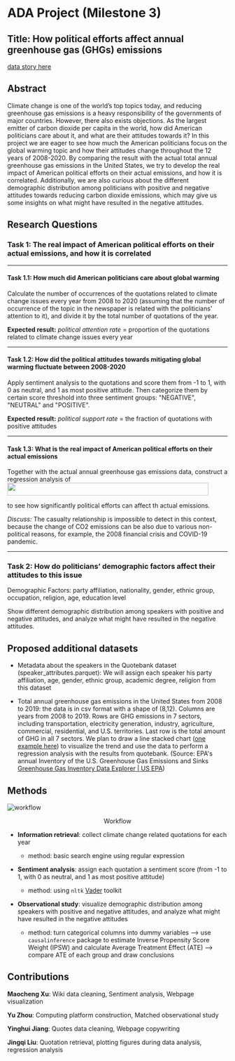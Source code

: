 ﻿# ADA Project (Milestone 3)
## Title: How political efforts affect annual greenhouse gas (GHGs) emissions
[data story here](https://dataminerada.github.io/)
## Abstract
Climate change is one of the world’s top topics today, and reducing greenhouse gas emissions is a heavy responsibility of the governments of major countries. However, there also exists objections. As the largest emitter of carbon dioxide per capita in the world, how did American politicians care about it, and what are their attitudes towards it? In this project we are eager to see how much the American politicians focus on the global warming topic and how their attitudes change throughout the 12 years of 2008-2020. By comparing the result with the actual total annual greenhouse gas emissions in the United States, we try to develop the real impact of American political efforts on their actual emissions, and how it is correlated. Additionally, we are also curious about the different demographic distribution among politicians with positive and negative attitudes towards reducing carbon dioxide emissions, which may give us some insights on what might have resulted in the negative attitudes.
## Research Questions
### Task 1: The real impact of American political efforts on their actual emissions, and how it is correlated
---
#### Task 1.1: How much did American politicians care about global warming
Calculate the number of occurrences of the quotations related to climate change issues every year from 2008 to 2020 (assuming that the number of occurrence of the topic in the newspaper is related with the politicians' attention to it), and divide it by the total number of quotations of the year.

**Expected result:** *political attention rate* = proportion of the quotations related to climate change issues every year

---
#### Task 1.2: How did the political attitudes towards mitigating global warming fluctuate between 2008-2020
Apply sentiment analysis to the quotations and score them from -1 to 1, with 0 as neutral, and 1 as most positive attitude. Then categorize them by certain score threshold into three sentiment groups: "NEGATIVE", "NEUTRAL" and "POSITIVE".

**Expected result:** *political support rate* = the fraction of quotations with positive attitudes

---
#### Task 1.3: What is the real impact of American political efforts on their actual emissions
Together with the actual annual greenhouse gas emissions data, construct a regression analysis of 
 <img src="https://github.com/jessie-233/Pics/blob/main/equation.png?raw=true" width = "460" height = "29" align=center />
 
to see how significantly political efforts can affect th actual emissions.

*Discuss:* The casualty relationship is impossible to detect in this context, because the change of CO2 emissions can be also due to various non-political reasons, for example, the 2008 financial crisis and  COVID-19 pandemic.

---
### Task 2: How do politicians’ demographic factors affect their attitudes to this issue 

Demographic Factors: party affiliation, nationality, gender, ethnic group, occupation,  religion, age, education level

Show different demographic distribution among speakers with positive and negative attitudes, and analyze what might have resulted in the negative attitudes.

## Proposed additional datasets
-   Metadata about the speakers in the Quotebank dataset (speaker_attributes.parquet): We will assign each speaker his party affiliation, age, gender, ethnic group, academic degree, religion from this dataset
    
-   Total annual greenhouse gas emissions in the United States from 2008 to 2019: the data is in csv format with a shape of (8,12). Columns are years from 2008 to 2019. Rows are GHG emissions in 7 sectors, including transportation, electricity generation, industry, agriculture, commercial, residential, and U.S. territories. Last row is the total amount of GHG in all 7 sectors. We plan to draw a line stacked chart ([one example here](https://github.com/jessie-233/Pics/blob/main/us-ghg-emissions.png?raw=true)) to visualize the trend and use the data to perform a regression analysis with the results from quotebank.
(Source: EPA's annual Inventory of the U.S. Greenhouse Gas Emissions and Sinks [Greenhouse Gas Inventory Data Explorer | US EPA](https://cfpub.epa.gov/ghgdata/inventoryexplorer/#allsectors/allsectors/allgas/econsect/all))
## Methods
![workflow](https://raw.githubusercontent.com/jessie-233/Pics/main/workflow.png)
<div align='center' >Workflow</div>

* **Information retrieval**: collect climate change related quotations for each year
	* method: basic search engine using regular expression
	
* **Sentiment analysis**: assign each quotation a sentiment score (from -1 to 1, with 0 as neutral, and 1 as most positive attitude)
	* method: using `nltk` [Vader](https://github.com/cjhutto/vaderSentiment) toolkit

* **Observational study**: visualize demographic distribution among speakers with positive and negative attitudes, and analyze what might have resulted in the negative attitudes
	* method: turn categorical columns into dummy variables --> use `causalinference` package to estimate Inverse Propensity Score Weight (IPSW) and calculate Average Treatment Effect (ATE) --> compare ATE of each group and draw conclusions
  
## Contributions 
**Maocheng Xu**: Wiki data cleaning, Sentiment analysis, Webpage visualization

**Yu Zhou**: Computing platform construction, Matched observational study

**Yinghui Jiang**: Quotes data cleaning, Webpage copywriting

**Jingqi Liu**: Quotation retrieval, plotting figures during data analysis, regression analysis
